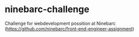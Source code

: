 # ninebarc-challenge
Challenge for webdevelopment possition at Ninebarc (https://github.com/ninebarc/front-end-engineer-assignment)
